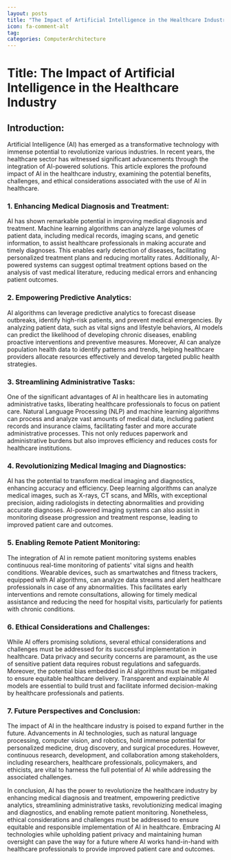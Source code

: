 ```yaml
---
layout: posts
title: "The Impact of Artificial Intelligence in the Healthcare Industry"
icon: fa-comment-alt
tag:      
categories: ComputerArchitecture
---
```



# Title: The Impact of Artificial Intelligence in the Healthcare Industry

## Introduction:
Artificial Intelligence (AI) has emerged as a transformative technology with immense potential to revolutionize various industries. In recent years, the healthcare sector has witnessed significant advancements through the integration of AI-powered solutions. This article explores the profound impact of AI in the healthcare industry, examining the potential benefits, challenges, and ethical considerations associated with the use of AI in healthcare.

### 1. Enhancing Medical Diagnosis and Treatment:
AI has shown remarkable potential in improving medical diagnosis and treatment. Machine learning algorithms can analyze large volumes of patient data, including medical records, imaging scans, and genetic information, to assist healthcare professionals in making accurate and timely diagnoses. This enables early detection of diseases, facilitating personalized treatment plans and reducing mortality rates. Additionally, AI-powered systems can suggest optimal treatment options based on the analysis of vast medical literature, reducing medical errors and enhancing patient outcomes.

### 2. Empowering Predictive Analytics:
AI algorithms can leverage predictive analytics to forecast disease outbreaks, identify high-risk patients, and prevent medical emergencies. By analyzing patient data, such as vital signs and lifestyle behaviors, AI models can predict the likelihood of developing chronic diseases, enabling proactive interventions and preventive measures. Moreover, AI can analyze population health data to identify patterns and trends, helping healthcare providers allocate resources effectively and develop targeted public health strategies.

### 3. Streamlining Administrative Tasks:
One of the significant advantages of AI in healthcare lies in automating administrative tasks, liberating healthcare professionals to focus on patient care. Natural Language Processing (NLP) and machine learning algorithms can process and analyze vast amounts of medical data, including patient records and insurance claims, facilitating faster and more accurate administrative processes. This not only reduces paperwork and administrative burdens but also improves efficiency and reduces costs for healthcare institutions.

### 4. Revolutionizing Medical Imaging and Diagnostics:
AI has the potential to transform medical imaging and diagnostics, enhancing accuracy and efficiency. Deep learning algorithms can analyze medical images, such as X-rays, CT scans, and MRIs, with exceptional precision, aiding radiologists in detecting abnormalities and providing accurate diagnoses. AI-powered imaging systems can also assist in monitoring disease progression and treatment response, leading to improved patient care and outcomes.

### 5. Enabling Remote Patient Monitoring:
The integration of AI in remote patient monitoring systems enables continuous real-time monitoring of patients' vital signs and health conditions. Wearable devices, such as smartwatches and fitness trackers, equipped with AI algorithms, can analyze data streams and alert healthcare professionals in case of any abnormalities. This facilitates early interventions and remote consultations, allowing for timely medical assistance and reducing the need for hospital visits, particularly for patients with chronic conditions.

### 6. Ethical Considerations and Challenges:
While AI offers promising solutions, several ethical considerations and challenges must be addressed for its successful implementation in healthcare. Data privacy and security concerns are paramount, as the use of sensitive patient data requires robust regulations and safeguards. Moreover, the potential bias embedded in AI algorithms must be mitigated to ensure equitable healthcare delivery. Transparent and explainable AI models are essential to build trust and facilitate informed decision-making by healthcare professionals and patients.

### 7. Future Perspectives and Conclusion:
The impact of AI in the healthcare industry is poised to expand further in the future. Advancements in AI technologies, such as natural language processing, computer vision, and robotics, hold immense potential for personalized medicine, drug discovery, and surgical procedures. However, continuous research, development, and collaboration among stakeholders, including researchers, healthcare professionals, policymakers, and ethicists, are vital to harness the full potential of AI while addressing the associated challenges.

In conclusion, AI has the power to revolutionize the healthcare industry by enhancing medical diagnosis and treatment, empowering predictive analytics, streamlining administrative tasks, revolutionizing medical imaging and diagnostics, and enabling remote patient monitoring. Nonetheless, ethical considerations and challenges must be addressed to ensure equitable and responsible implementation of AI in healthcare. Embracing AI technologies while upholding patient privacy and maintaining human oversight can pave the way for a future where AI works hand-in-hand with healthcare professionals to provide improved patient care and outcomes.
